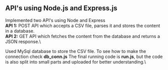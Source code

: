 ## API's using Node.js and Express.js  
Implemented two API's using Node and Express\
**API 1:** POST API which accepts a CSV file, parses it and stores the content in a database.\
**API 2:** GET API which fetches the content from the database and returns a JSON response.\  


Used MySql database to store the CSV file. To see how to make the connection check **db_conn.js**
The final running code is **run.js**, but the code is also split into small parts and uploaded for better understanding.\

 
